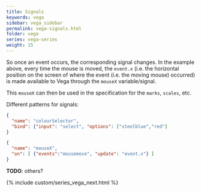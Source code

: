 ```yaml
---
title: Signals
keywords: vega
sidebar: vega_sidebar
permalink: vega-signals.html
folder: vega
series: vega-series
weight: 15
---
```

So once an event occurs, the corresponding signal changes. In the example above, every time the mouse is moved, the `event.x` (i.e. the horizontal position on the screen of where the event (i.e. the moving mouse) occurred) is made available to Vega through the `mouseX` variable/signal.

This `mouseX` can then be used in the specification for the `marks`, `scales`, etc.

Different patterns for signals:

```json
{
  "name": "colourSelector",
  "bind": {"input": "select", "options": ["steelblue","red"]
}
```

```json
{
  "name": "mouseX",
  "on": [ {"events":"mousemove", "update": "event.x"} ]
}
```

**TODO**: others?

{% include custom/series_vega_next.html %}
